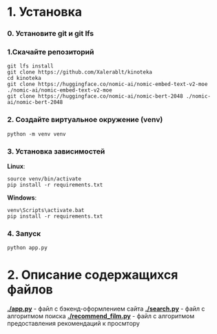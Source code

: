 # 1. Установка

### 0. Установите git и git lfs

### 1.Скачайте репозиторий
```commandline
git lfs install
git clone https://github.com/Xalerablt/kinoteka
cd kinoteka
git clone https://huggingface.co/nomic-ai/nomic-embed-text-v2-moe ./nomic-ai/nomic-embed-text-v2-moe
git clone https://huggingface.co/nomic-ai/nomic-bert-2048 ./nomic-ai/nomic-bert-2048
```
### 2. Создайте виртуальное окружение (venv)
```commandline
python -m venv venv
```
### 3. Установка зависимостей
**Linux**:
```commandline
source venv/bin/activate
pip install -r requirements.txt
```
**Windows**:
```commandline
venv\Scripts\activate.bat
pip install -r requirements.txt
```
### 4. Запуск

```commandline
python app.py
```
# 2. Описание содержащихся файлов
[**./app.py**](/app.py) - файл с бэкенд-оформлением сайта
[**./search.py**](/search.py) - файл с алгоритмом поиска 
[**./recommend_film.py**](/recommend_film.py) - файл с алгоритмом предоставления рекомендаций к просмтору

